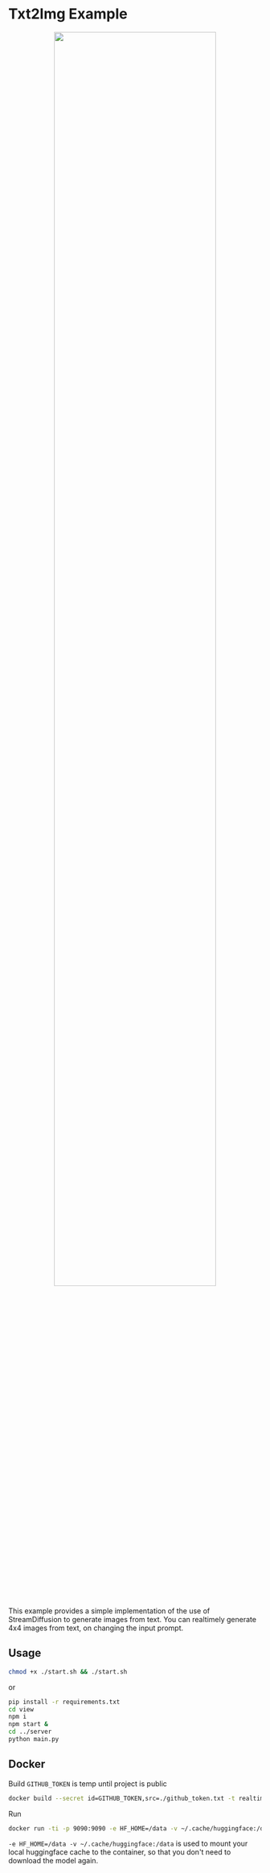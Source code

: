 # Txt2Img Example

<p align="center">
  <img src="./assets/example.gif" width=80%>
</p>

This example provides a simple implementation of the use of StreamDiffusion to generate images from text.
You can realtimely generate 4x4 images from text, on changing the input prompt.

## Usage

```bash
chmod +x ./start.sh && ./start.sh
```

or

```bash
pip install -r requirements.txt
cd view
npm i
npm start &
cd ../server
python main.py
```

## Docker

Build
`GITHUB_TOKEN` is temp until project is public
```bash
docker build --secret id=GITHUB_TOKEN,src=./github_token.txt -t realtime-txt2img .
```

Run
```bash
docker run -ti -p 9090:9090 -e HF_HOME=/data -v ~/.cache/huggingface:/data  --gpus all realtime-txt2img
```

`-e HF_HOME=/data -v ~/.cache/huggingface:/data` is used to mount your local huggingface cache to the container, so that you don't need to download the model again.
